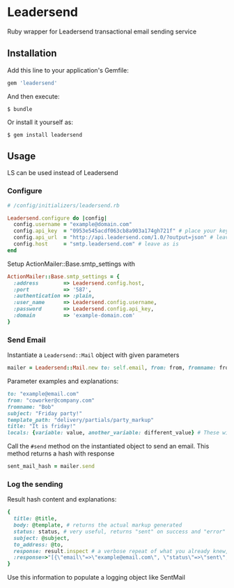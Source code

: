 # Leadersend

Ruby wrapper for Leadersend transactional email sending service

## Installation

Add this line to your application's Gemfile:

```ruby
gem 'leadersend'
```

And then execute:

    $ bundle

Or install it yourself as:

    $ gem install leadersend

## Usage

LS can be used instead of Leadersend

### Configure
```ruby
# /config/initializers/leadersend.rb

Leadersend.configure do |config|
  config.username = "example@domain.com"
  config.api_key  = "0953e545acdf063cb8a903a174gh721f" # place your key here
  config.api_url  = "http://api.leadersend.com/1.0/?output=json" # leave as is
  config.host     = "smtp.leadersend.com" # leave as is
end
```

Setup ActionMailer::Base.smtp_settings with
```ruby
ActionMailer::Base.smtp_settings = {
  :address        => Leadersend.config.host,
  :port           => '587',
  :authentication => :plain,
  :user_name      => Leadersend.config.username,
  :password       => Leadersend.config.api_key,
  :domain         => 'example-domain.com'
}
```

### Send Email
Instantiate a `Leadersend::Mail` object with given parameters
```ruby
mailer = Leadersend::Mail.new to: self.email, from: from, fromname: fromname, subject: subject, template_path: template_path, locals: locals, title: title
```
Parameter examples and explanations:
```ruby
to: "example@email.com"
from: "coworker@company.com"
fromname: "Bob"
subject: "Friday party!"
template_path: "delivery/partials/party_markup"
title: "It is friday!"
locals: {variable: value, another_variable: different_value} # These will be made available in the template
```

Call the `#send` method on the instantiated object to send an email. This method returns a hash with response
```ruby
sent_mail_hash = mailer.send
```

### Log the sending
Result hash content and explanations:
```ruby
{
  title: @title,
  body: @template, # returns the actual markup generated
  status: status, # very useful, returns "sent" on success and "error" on fail
  subject: @subject,
  to_address: @to,
  response: result.inspect # a verbose repeat of what you already knew, for example
  :response=>"[{\"email\"=>\"example@email.com\", \"status\"=>\"sent\", \"id\"=>\"ecf0ea8f33df690a02c83ccc86x678be\"}]"
}
```

Use this information to populate a logging object like SentMail




